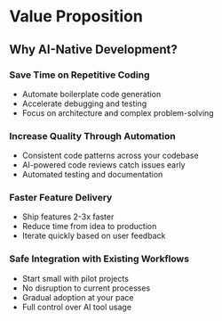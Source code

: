 # Value Proposition

## Why AI-Native Development?

### Save Time on Repetitive Coding
- Automate boilerplate code generation
- Accelerate debugging and testing
- Focus on architecture and complex problem-solving

### Increase Quality Through Automation
- Consistent code patterns across your codebase
- AI-powered code reviews catch issues early
- Automated testing and documentation

### Faster Feature Delivery
- Ship features 2-3x faster
- Reduce time from idea to production
- Iterate quickly based on user feedback

### Safe Integration with Existing Workflows
- Start small with pilot projects
- No disruption to current processes
- Gradual adoption at your pace
- Full control over AI tool usage